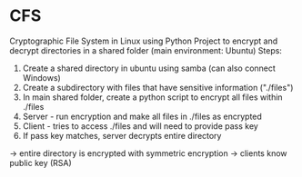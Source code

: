 # CFS
Cryptographic File System in Linux using Python
Project to encrypt and decrypt directories in a shared folder (main environment: Ubuntu)
Steps:
1. Create a shared directory in ubuntu using samba (can also connect Windows)
2. Create a subdirectory with files that have sensitive information ("./files")
3. In main shared folder, create a python script to encrypt all files within ./files
4. Server - run encryption and make all files in ./files as encrypted
5. Client - tries to access ./files and will need to provide pass key
6. If pass key matches, server decrypts entire directory

-> entire directory is encrypted with symmetric encryption
-> clients know public key (RSA)
